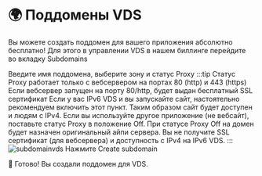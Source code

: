 # 🌍 Поддомены VDS

Вы можете создать поддомен для вашего приложения абсолютно бесплатно!
Для этого в управлении VDS в нашем биллинге перейдите во вкладку Subdomains

Введите имя поддомена, выберите зону и статус Proxy
:::tip
Статус Proxy работает только с вебсервером на портах 80 (http) и 443 (https)
Если вебсервер запущен на порту 80/http, будет выдан бесплатный SSL сертификат
Если у вас IPv6 VDS и вы запускайте сайт, настоятельно рекомендуем включить этот пункт. Таким образом сайт будет доступен и людям с IPv4.
Если вы используйте другое приложение (не вебсайт), поставьте статус Proxy в положение Off.
При статусе Proxy Off на домен будет назначен оригинальный айпи сервера. Вы не получите SSL сертификат (для вебсервера) и доступность с IPv4 на IPv6 VDS.
:::
![subdomainvds](https://file.mom/files/Paeqrc.png)
Нажмите Create subdomain

🎉 Готово! Вы создали поддомен для VDS.